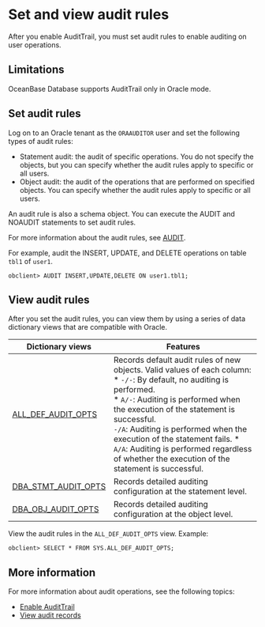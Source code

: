 # Set and view audit rules

After you enable AuditTrail, you must set audit rules to enable auditing on user operations. 

## Limitations

OceanBase Database supports AuditTrail only in Oracle mode. 

## Set audit rules

Log on to an Oracle tenant as the `ORAAUDITOR` user and set the following types of audit rules:

* Statement audit: the audit of specific operations. You do not specify the objects, but you can specify whether the audit rules apply to specific or all users. 
* Object audit: the audit of the operations that are performed on specified objects. You can specify whether the audit rules apply to specific or all users. 

An audit rule is also a schema object. You can execute the AUDIT and NOAUDIT statements to set audit rules. 

For more information about the audit rules, see [AUDIT](../../../7.reference/4.development-reference/1.sql-syntax/3.common-tenant-of-oracle-mode/9.sql-statement-of-oracle-mode/3.dcl-of-oracle-mode/2.audit-of-oracle-mode.md). 

For example, audit the INSERT, UPDATE, and DELETE operations on table `tbl1` of `user1`.

```shell
obclient> AUDIT INSERT,UPDATE,DELETE ON user1.tbl1;
```

## View audit rules

After you set the audit rules, you can view them by using a series of data dictionary views that are compatible with Oracle. 

| Dictionary views | Features |
|-----------|--------|
| [ALL_DEF_AUDIT_OPTS](../../../7.reference/5.system-reference/5.system-overview-of-oracle-mode/2.dictionary-view-of-oracle-mode/9.all_def_audit_opts-of-oracle-mode.md) | Records default audit rules of new objects. Valid values of each column:<br> * `-/-`: By default, no auditing is performed.<br> * `A/-`: Auditing is performed when the execution of the statement is successful.<br> `-/A`: Auditing is performed when the execution of the statement fails. * `A/A`: Auditing is performed regardless of whether the execution of the statement is successful. |
| [DBA_STMT_AUDIT_OPTS](../../../7.reference/5.system-reference/5.system-overview-of-oracle-mode/2.dictionary-view-of-oracle-mode/100.dba_stmt_audit_opts-of-oracle-mode.md) | Records detailed auditing configuration at the statement level.  |
| [DBA_OBJ_AUDIT_OPTS](../../../7.reference/5.system-reference/5.system-overview-of-oracle-mode/2.dictionary-view-of-oracle-mode/85.dba_obj_audit_opts-of-oracle-mode.md) | Records detailed auditing configuration at the object level.  |


View the audit rules in the `ALL_DEF_AUDIT_OPTS` view. Example:

```shell
obclient> SELECT * FROM SYS.ALL_DEF_AUDIT_OPTS;
```

## More information

For more information about audit operations, see the following topics:

* [Enable AuditTrail](2.audit-open.md)
* [View audit records](5.audit-records.md)

